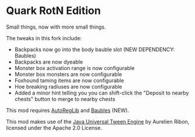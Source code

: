 # Quark RotN Edition
Small things, now with more small things.

The tweaks in this fork include:
* Backpacks now go into the body bauble slot (NEW DEPENDENCY: Baubles)
* Backpacks are now dyeable
* Monster box activation range is now configurable
* Monster box monsters are now configurable
* Foxhound taming items are now configurable
* Hoe breaking radiuses are now configurable
* Added a minor hint telling you you can shift-click the "Deposit to nearby chests" button to merge to nearby chests

This mod requires [AutoRegLib](https://github.com/Vazkii/AutoRegLib) and [Baubles](https://github.com/Azanor/Baubles) (NEW).

This mod makes use of the [Java Universal Tween Engine](https://github.com/AurelienRibon/universal-tween-engine) by Aurelien Ribon, licensed under the Apache 2.0 License.  
